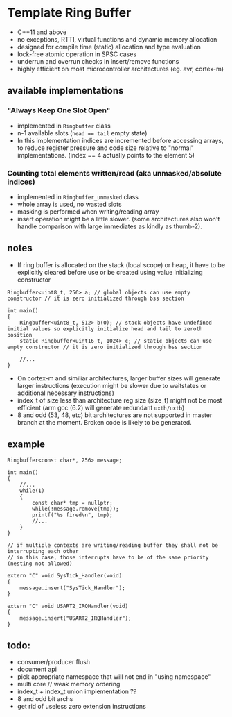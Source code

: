 # Template Ring Buffer

- C++11 and above
- no exceptions, RTTI, virtual functions and dynamic memory allocation
- designed for compile time (static) allocation and type evaluation
- lock-free atomic operation in SPSC cases
- underrun and overrun checks in insert/remove functions
- highly efficient on most microcontroller architectures (eg. avr, cortex-m)

## available implementations

### "Always Keep One Slot Open"

- implemented in `Ringbuffer` class
- n-1 available slots (`head == tail` empty state)
- In this implementation indices are incremented before accessing arrays, to reduce register pressure and code size relative to "normal" implementations.
(index == 4 actually points to the element 5)

### Counting total elements written/read (aka unmasked/absolute indices)

- implemented in `Ringbuffer_unmasked` class
- whole array is used, no wasted slots
- masking is performed when writing/reading array
- insert operation might be a little slower. (some architectures also won't handle comparison with large immediates as kindly as thumb-2).

## notes

- If ring buffer is allocated on the stack (local scope) or heap, it have to be explicitly cleared before use or be created using value initializing constructor

```
Ringbuffer<uint8_t, 256> a; // global objects can use empty constructor // it is zero initialized through bss section

int main()
{
	Ringbuffer<uint8_t, 512> b(0); // stack objects have undefined initial values so explicitly initialize head and tail to zeroth position
	static Ringbuffer<uint16_t, 1024> c; // static objects can use empty constructor // it is zero initialized through bss section
	
	//...
}
```

- On cortex-m and similiar architectures, larger buffer sizes will generate larger instructions (execution might be slower due to waitstates or additional necessary instructions)
- index_t of size less than architecture reg size (size_t) might not be most efficient (arm gcc (6.2) will generate redundant `uxth/uxtb`)
- 8 and odd (53, 48, etc) bit architectures are not supported in master branch at the moment. Broken code is likely to be generated.

## example

```
Ringbuffer<const char*, 256> message;

int main()
{
	//...
	while(1)
	{
		const char* tmp = nullptr;
		while(!message.remove(tmp));
		printf("%s fired\n", tmp);
		//...
	}
}

// if multiple contexts are writing/reading buffer they shall not be interrupting each other 
// in this case, those interrupts have to be of the same priority (nesting not allowed) 

extern "C" void SysTick_Handler(void)
{
	message.insert("SysTick_Handler");
}

extern "C" void USART2_IRQHandler(void)
{
	message.insert("USART2_IRQHandler");
}
```

## todo:
- consumer/producer flush
- document api
- pick appropriate namespace that will not end in "using namespace"
- multi core // weak memory ordering
- index_t + index_t union implementation ??
- 8 and odd bit archs
- get rid of useless zero extension instructions